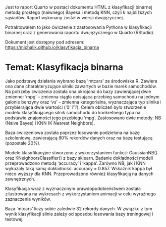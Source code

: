 Jest to raport Quarto w postaci dokumentu HTML z klasyfikacji binarnej metodą prostego (naiwnego) Bayesa i metodą KNN, czyli k najbliższych sąsiadów. Raport wykonany został w wersji dwujęzycznej. 

 

Potraktowałem to jako ćwiczenie z zastosowania  Pythona w klasyfikacji binarnej oraz z generowania raportu dwujęzycznego  w Quarto (RStudio). 

 

Dokument jest dostępny pod adresem: https://michaljk.github.io/klasyfikacja_binarna 

 

# Temat: Klasyfikacja binarna 

Jako podstawę działania wybrano bazę 'mtcars' ze środowiska R. Zawiera ona dane charakteryzujące silniki zawartych w bazie marek samochodów. Na potrzeby ćwiczenia została ona okrojona do bazy zawierającej dwie zmienne: ‘mpg’ – zmienna ciągła opisująca przebieg samochodu na jednym galonie benzyny oraz ‘vs’ – zmienna kategorialna, wyznaczająca typ silnika i przybierająca dwie wartości (‘0’ i’1’). Celem obliczeń było stworzenie modelu klasyfikującego silnik samochodu do konkretnego typu na podstawie znajomości jego przebiegu ‘mpg’. Zastosowano dwie metody: NB (Naive Bayes) i KNN (K Nearest Neighbors). 

Baza ćwiczeniowa została poprzez losowanie podzielona na bazę szkoleniową, zawierającą 80% rekordów danych oraz na bazę testującą (pozostałe 20%). 

Modele klasyfikacyjne stworzono z wykorzystaniem funkcji: GaussianNB() oraz KNeighborsClassifier() z bazy sklearn. Badanie dokładności modeli przeprowadzono metodą ‘accuracy’ i ‘kappa’. Zarówno NB, jak i KNN wykazały taką samą dokładność: accuracy =  0.857. Wskaźnik kappa był nieco wyższy dla KNN. Przeprowadzono również klasyfikacją na danych zewnętrznych. 

Klasyfikacja wraz z wyznaczonym prawdopodobieństwem została zilustrowana na wykresach z wykorzystaniem animacji w celu wyraźnego zaznaczenia wyników. 

Baza ‘mtcars’ liczy sobie zaledwie 32 rekordy danych. W związku z tym wynik klasyfikacji silnie zależy od sposobu losowania bazy treningowej i testowej. 
